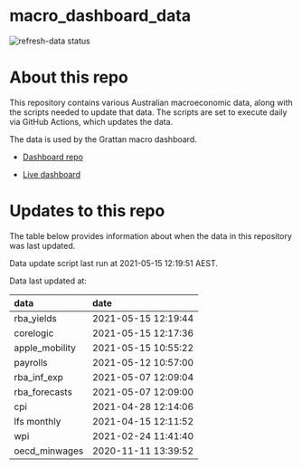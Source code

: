 
<!-- README.md is generated from README.Rmd. Please edit that file -->

# macro\_dashboard\_data

<!-- badges: start -->

![refresh-data
status](https://github.com/grattan/macro_dashboard_data/workflows/refresh-data/badge.svg)

<!-- badges: end -->

# About this repo

This repository contains various Australian macroeconomic data, along
with the scripts needed to update that data. The scripts are set to
execute daily via GitHub Actions, which updates the data.

The data is used by the Grattan macro dashboard.

  - [Dashboard repo](https://github.com/grattan/macrodashboard)

  - [Live dashboard](https://mattcowgill.shinyapps.io/macrodashboard/)

# Updates to this repo

The table below provides information about when the data in this
repository was last updated.

Data update script last run at 2021-05-15 12:19:51 AEST.

Data last updated at:

| data            | date                |
| :-------------- | :------------------ |
| rba\_yields     | 2021-05-15 12:19:44 |
| corelogic       | 2021-05-15 12:17:36 |
| apple\_mobility | 2021-05-15 10:55:22 |
| payrolls        | 2021-05-12 10:57:00 |
| rba\_inf\_exp   | 2021-05-07 12:09:04 |
| rba\_forecasts  | 2021-05-07 12:09:00 |
| cpi             | 2021-04-28 12:14:06 |
| lfs monthly     | 2021-04-15 12:11:52 |
| wpi             | 2021-02-24 11:41:40 |
| oecd\_minwages  | 2020-11-11 13:39:52 |
